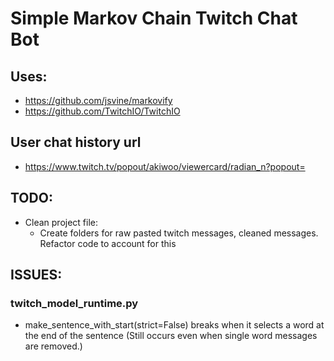 # Simple Markov Chain Twitch Chat Bot


## Uses:
- https://github.com/jsvine/markovify
- https://github.com/TwitchIO/TwitchIO



## User chat history url
- https://www.twitch.tv/popout/akiwoo/viewercard/radian_n?popout=


## TODO:
- Clean project file:
    - Create folders for raw pasted twitch messages, cleaned messages. Refactor code to account for this


## ISSUES:
### twitch_model_runtime.py
- make_sentence_with_start(strict=False) breaks when it selects a word at the end of the sentence (Still occurs even when single word messages are removed.)
